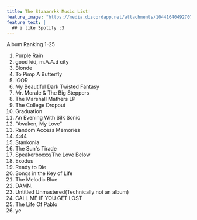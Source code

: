 ```yaml
---
title: The Staaarrkk Music List!
feature_image: "https://media.discordapp.net/attachments/1044164049270738955/1315331492737585162/staarrk.png?ex=67570569&is=6755b3e9&hm=5ff56a54ab2e27f4e9bef9172831189122fbeee36950686f57ec21b09e964c48&=&format=webp&quality=lossless&width=810&height=249"
feature_text: |
  ## i like Spotify :3
---
```


Album Ranking 1-25
1. Purple Rain
2. good kid, m.A.A.d city
3. Blonde
4. To Pimp A Butterfly
5. IGOR
6. My Beautiful Dark Twisted Fantasy
7. Mr. Morale & The Big Steppers
8. The Marshall Mathers LP
9. The College Dropout
10. Graduation
11. An Evening With Silk Sonic
12. "Awaken, My Love"
13. Random Access Memories
14. 4:44
15. Stankonia
16. The Sun's Tirade
17. Speakerboxxx/The Love Below
18. Exodus
19. Ready to Die
20. Songs in the Key of Life
21. The Melodic Blue
22. DAMN.
22. Untitled Unmastered(Technically not an album)
23. CALL ME IF YOU GET LOST
24. The Life Of Pablo
25. ye